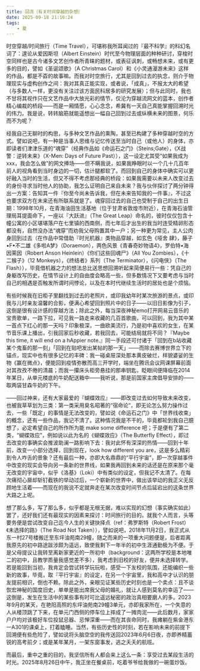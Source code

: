 ```yaml
---
title: 回流（有关时间穿越的杂想）
date: 2025-09-18 21:16:24
tags:
    - 夏
---
```


时空穿越/时间旅行（Time Travel），可堪称我所耳闻过的『最不科学』的科幻名词了：遑论从爱因斯坦（Albert Einstein）时代至今物理层面的种种研讨，穿梭时空同样也是古今诸多文艺创作者所青睐的题材，或表征讽刺，或畅想未来，或有更多的目的，譬如《圣诞颂歌》（A Christmas Carol）和《小灵通漫游未来》这样的作品，都是不孬的故事嘛。而我对时空旅行，尤其是回到过去的执念，则介于物理现实与虚构创作之间：我对其真正能实现，或者说，「成真」，不报太大的希望（与多数人一样，更没有关注过该方面民科居多的研究发展）；但与此同时，我也不甘将其视作只在文艺作品中大放光彩的情节，仅沦为穿越流网文的蓝本，创作者精心编裁的桥段——而是一厢情愿，心心念念，希冀有一天自己真能掌握回溯时光的伟力。我是说，转转脑筋就能遥想出一幅自己回到过去或纵横未来的图景，何乐而不为呢？

经我自己无聊时的构思，与多种文艺作品的熏陶，甚至已构建了多种穿越时空的方式。譬如说吧，有一种是当事人思维与记忆传送至当时自己（或他人）的身体，亦即读者们津津乐道的“魂穿”（经典作品如《命运石之门》（Steins;Gate），《X战警：逆转未来》（X-Men: Days of Future Past）），这一设定尤其受“如果我成为xxx，我会怎么做”的网文捧场——但不瞒我说，如果我睁眼时以一个几十几百年前人的视角看到当时身边的一切，估计腿都软了。而回到自己的身体中确实可以更好融入当时的生活，但又不得不考虑那经典的桥段：如果我需要以未来人改变过去的身份寻求当时他人的协助，我怎么证明自己来自未来？我与伙伴探讨了两分钟得出一方案：告知其一件『你至今尚未告诉我，但在未来告知我的一件事』，不过这也要求双方在未来还有所联系就是了。魂穿回过去的自己也受制于自己的出生日期：1998年10月，在青海油田生活基地（位于甘肃省敦煌市附近），在青海石油管理局耳提面命下，一座以『大跃进』（The Great Leap）命名的，彼时仅仅包含十幢公寓的小区堪堪落户在七里镇的西南侧，而七年后才出生的我当时连受精卵形态都没有，自然没办法“魂穿”而劝我父母购置其中一户；另一种更为常见，主人公肉身回到过去（在作品中常借助『时光机器』类物品穿越，如玄色《哑舍 肆》，藤子•F•不二雄《多啦A梦》（Doraemon），两色风景《青春奇妙物语4》，罗伯特•海因莱因（Robert Anson Heinlein）《你们这些回魂尸》（All You Zombies），《十二猴子》（12 Monkeys），《终结者》系列（The Terminator），《闪电侠》（The Flash）），毕竟借机器之力的想法总比送思想回溯听起来简便易行一些：凭自己的身躯改写历史，在情节设计上的自由度会略高一些，但多数情况下又要考虑与当时自己的相遇是否触发所谓时间悖论，以及在本时代继续生活时的居处也是个烦恼。

有些时候我在旧柜子里翻找到过去的老照片，或印我幼年时某次旅游的景点，或印我与儿时亲友温馨的合影，便满心希望回到照片中的日子——以旧日影像为引子，这倒是很有设计感的穿越方法；除此之外，每当深夜神秘emo打开网易云音乐的宝贵歌单，一路下拉，可见我一路走来收藏的几百首歌曲，可以回到，我为其中某一首点下红心的那一天吗？印象极深，一曲欧美流行，乃是初中喜欢的女生，在某节音乐课上播出，引我回家后秒收藏，若我回去，可能结局就将不同？『Maybe this time, it will end on a hAppier note.』同一手段还可付诸于「回到在b站收藏某个鬼畜的那一刻」「回到在贴吧发出某帖的那一天」——而除去赛博世界立下的锚点，现实中也有很多记忆的丰碑：我一碰桌屉深处那本黄皮破烂，样貌婆娑的生物《赢在微点》，便能回到疫情弥散而高三开学时，端坐在腾讯会议网课屏幕前面对其孜孜不倦的清晨；而我一攥床头柜旁悬挂的那串钥匙，眨眼间便降临在2014年某日，从单元楼底的牛奶配送箱中——我听说，那是前国家主席倡导安排的——取两袋甘森牛奶的下午。

——回过神来，还有大家最爱的『蝴蝶效应』——即改变过去如何导致未来改变，也被我草草划为三类：第一类采用臭名昭著的“宿命论”，即无论怎么努力操作过去，一些「既定」的事情是无法改变的，譬如说《命运石之门》中「世界线收束」的概念，还有一些作品，我记不清了。这种情况我是不干的，毕竟都轮到我自己臆想了，必定希望自己的所作所为能 make some difference 吧；于是便有了第二类，“蝴蝶效应”，例如说以此为名的《蝴蝶效应》（The Butterfly Effect），即过去改变的事确实会推波助澜一路影响下去：我对此怀有深深的热情——回到十年前，改变一小部分选择，回到现在，look how different you are，这是多么精彩到令人咋舌的景象？还有最后一种，亦即大名鼎鼎的“平行宇宙”，即一次穿越事件中改变的现实会导向另一条新的世界线，如果我再回到未来的话还是在原来那个毫无改变的宇宙中，似乎《洛基》（Loki）中有类似的设定，但我记不太清了。在每次痛彻心扉却斩钉截铁的举动过后，一个崭新的世界中，做出该举动的我正义无反顾地生活着——而现在的我说不定就奔走在某次改变时间节点后延宕出的这条世界大路之上呢。

想了那么多，写了那么多，似乎都是无根无据，难以实现的幻想（事实确实如此）罢了，还好我们还有最现实的因素来探讨：时间旅行的目的。就我个人而言，头等要务便是尝试改变自己迄今人生的关键抉择点（ref：弗罗斯特（Robert Frost）《未选择的路》（The Road Not Taken）），譬如说吧，2018年11月2日，我正式从东一村27号楼搬迁至东坪油苑南29幢，随之而来的一项重大问题便是，后者距离我原先的初中路途跋涉颇为遥远，致使我剩下一年半的初中生涯通勤极为不便。于是父母提议让我转至离新家更近的一所初中（background：这两所学校是本地唯二的初中，且教学质量我感觉差不多），我考虑到旧校的好友，便并未选择转学。若是能回到当初，我肯定会尝试转学玩玩啦，感受一下友校的氛围，还能编织一些新的故事，毕竟，取『平行宇宙』的设定，在另一个宇宙里，我和高中才认识的朋友提前相识，倒也不赖。除此之外，亲眼见证某些历史时刻也是一个卖点：且不谈恢宏神秘的国度旧史，单单是能出席我父母的婚礼，就让人感到莫名的幸运了——这倒是，发生在生活中的某些事有时可比遥远秘密的政治真相要磨人的多。2023年9月的某天，在艳阳高照的东坪油苑南29幢3单元，亦即我家所在，一个失意的人从楼顶跳了下来，在单元门西侧的停车位上摔成了一摊肉泥——此后数月，家家户户均对该极好车位投鼠忌器、忌惮深重——而在其丧命同时，我瘫躺在紫金港东一A301的课桌上，打着瞌睡。当然，有些历史性的时刻，若在影响未来的前提下回溯便有些危险了，譬如说将头脑空空的我传送回2023年6月6日夜，亦即养精蓄锐的高考前夕；或是某年某月，一架东窗事发，逃之夭夭的航班。

而最后，重中之重的目的，我坚信所有人都会来上这么一条：享受过去某段生活的时光。2025年8月26日中午，我正坐在餐桌前，吃着爷爷给我做的一碗蛋炒饭。